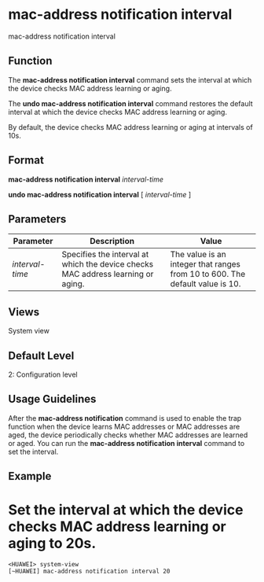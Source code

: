 mac-address notification interval
=================================

mac-address notification interval

Function
--------



The **mac-address notification interval** command sets the interval at which the device checks MAC address learning or aging.

The **undo mac-address notification interval** command restores the default interval at which the device checks MAC address learning or aging.



By default, the device checks MAC address learning or aging at intervals of 10s.


Format
------

**mac-address notification interval** *interval-time*

**undo mac-address notification interval** [ *interval-time* ]


Parameters
----------

| Parameter | Description | Value |
| --- | --- | --- |
| *interval-time* | Specifies the interval at which the device checks MAC address learning or aging. | The value is an integer that ranges from 10 to 600. The default value is 10. |



Views
-----

System view


Default Level
-------------

2: Configuration level


Usage Guidelines
----------------

After the **mac-address notification** command is used to enable the trap function when the device learns MAC addresses or MAC addresses are aged, the device periodically checks whether MAC addresses are learned or aged. You can run the **mac-address notification interval** command to set the interval.


Example
-------

# Set the interval at which the device checks MAC address learning or aging to 20s.
```
<HUAWEI> system-view
[~HUAWEI] mac-address notification interval 20

```
